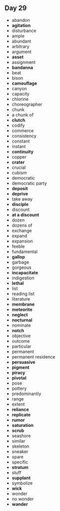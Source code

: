 ## Day 29

- abandon
- **agitation**
- disturbance
- ample
- abundant
- arbitrary
- argument
- **asset**
- assignment
- **bandanna**
- beat
- bison
- **camouflage**
- canyon
- capacity
- chlorine
- choreographer
- chunk
- a chunk of
- **clutch**
- codify
- commerce
- consistency
- constant
- instant
- **continuity**
- copper
- **crater**
- crucial
- cubism
- democratic
- democratic party
- **deposit**
- **deprive**
- take away
- **disciple**
- discount
- **at a discount**
- dozen
- dozens of
- exchange
- expand
- expansion
- feeble
- fundamental
- **gallop**
- garbage
- gorgeous
- **incapacitate**
- indigestion
- **lethal**
- list
- reading list
- literature
- **membrane**
- **meteorite**
- **neglect**
- **nocturnal**
- nominate
- **notch**
- objective
- outcome
- particular
- permanent
- permanent residence
- **persuasive**
- **pigment**
- **piracy**
- **pivotal**
- pose
- pottery
- predominantly
- range
- extent
- **reliance**
- **replicate**
- **rumor**
- **saturation**
- **scrub**
- seashore
- similar
- skeleton
- sneaker
- spare
- specific
- **stratum**
- stuff
- **supplant**
- symbolize
- **wick**
- wonder
- no wonder
- **wander**

